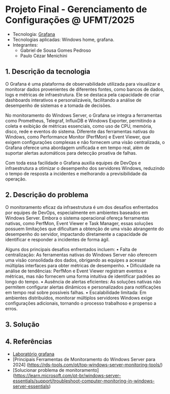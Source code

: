 # Projeto Final - Gerenciamento de Configurações @ UFMT/2025

- Tecnologia: [Grafana](https://grafana.com/)
- Tecnologias aplicadas: Windows home, grafana.
- Integrantes:
  - Gabriel de Sousa Gomes Pedroso
  - Paulo Cézar Menichini

## 1. Descrição da tecnologia

O Grafana é uma plataforma de observabilidade utilizada para visualizar e monitorar dados provenientes de diferentes fontes, como bancos de dados, logs e métricas de infraestrutura. Ele se destaca pela capacidade de criar dashboards interativos e personalizáveis, facilitando a análise de desempenho de sistemas e a tomada de decisões.

No monitoramento do Windows Server, o Grafana se integra a ferramentas como Prometheus, Telegraf, InfluxDB e Windows Exporter, permitindo a coleta e exibição de métricas essenciais, como uso de CPU, memória, disco, rede e eventos do sistema. Diferente das ferramentas nativas do Windows, como Performance Monitor (PerfMon) e Event Viewer, que exigem configurações complexas e não fornecem uma visão centralizada, o Grafana oferece uma abordagem unificada e em tempo real, além de suportar alertas automáticos para detecção proativa de falhas.

Com toda essa facilidade o Grafana auxilia equipes de DevOps e infraestrutura a otimizar o desempenho dos servidores Windows, reduzindo o tempo de resposta a incidentes e melhorando a previsibilidade da operação.

## 2. Descrição do problema

O monitoramento eficaz da infraestrutura é um dos desafios enfrentados por equipes de DevOps, especialmente em ambientes baseados em Windows Server. Embora o sistema operacional ofereça ferramentas nativas, como PerfMon, Event Viewer e Task Manager, essas soluções possuem limitações que dificultam a obtenção de uma visão abrangente do desempenho do servidor, impactando diretamente a capacidade de identificar e responder a incidentes de forma ágil.

Alguns dos principais desafios enfrentados incluem:
• Falta de centralização: As ferramentas nativas do Windows Server não oferecem uma visão consolidada dos dados, obrigando as equipes a acessar múltiplas interfaces para obter métricas de desempenho.
• Dificuldade na análise de tendências: PerfMon e Event Viewer registram eventos e métricas, mas não fornecem uma forma intuitiva de identificar padrões ao longo do tempo.
• Ausência de alertas eficientes: As soluções nativas não permitem configurar alertas dinâmicos e personalizados para notificações em tempo real sobre possíveis falhas.
• Escalabilidade limitada: Em ambientes distribuídos, monitorar múltiplos servidores Windows exige configurações adicionais, tornando o processo trabalhoso e propenso a erros.

## 3. Solução

## 4. Referências

- [Laboratório grafana](https://grafana.com/grafana/dashboards/21674-all-in-one/)
- [Principais Ferramentas de Monitoramento do Windows Server para 2024] (https://rds-tools.com/pt/top-windows-server-monitoring-tools/)
- [Solucionar problema de monitoramento] (https://learn.microsoft.com/pt-br/windows-server-essentials/support/troubleshoot-computer-monitoring-in-windows-server-essentials)

